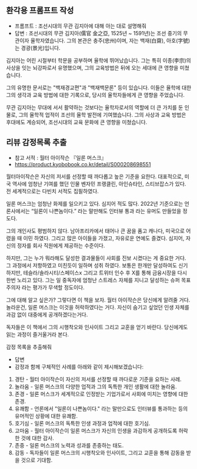 ## 환각용 프롬프트 작성
- 프롬프트 : 조선시대의 무관 김지아에 대해 아는 대로 설명해줘
- 답변 : 조선시대의 무관 김지아(儒官 金之亞, 1525년 ~ 1591년)는 조선 중기의 무관이자 율학자였습니다. 그의 본관은 충주(忠州)이며, 자는 백재(白齋), 아호(字號)는 경광(景光)입니다.

김지아는 어린 시절부터 학문을 공부하며 율학에 뛰어났습니다. 그는 특히 이종(李宗)의 사상을 잇는 뇌강파로서 유명했으며, 그의 교육방법은 뒤에 오는 세대에 큰 영향을 미쳤습니다.

그의 유명한 문서로는 "백재경교편"과 "백재백문론" 등이 있습니다. 이들은 율학에 대한 그의 생각과 교육 방법에 대한 기록으로, 당시의 율학자들에게 큰 영향을 주었습니다.

무관 김지아는 무대에 서서 활약하는 것보다는 율학자로서의 역할에 더 큰 가치를 둔 인물로, 그의 율학적 업적이 조선의 율학 발전에 기여했습니다. 그의 사상과 교육 방법은 후대에도 계승되어, 조선시대의 교육 문화에 큰 영향을 미쳤습니다.

## 리뷰 감정목록 추출
- 참고 서적 : 월터 아이작슨 『일론 머스크』
- https://product.kyobobook.co.kr/detail/S000208698551

월터아이작슨은 자신의 저서를 선정할 때 까다롭고 높은 기준을 요한다.
대표적으로, 미국 역사에 엄청난 기여를 했던 인물 벤자민 프랭클린,
아인슈타인, 스티브잡스가 있다. 전 세계적으로는 다빈치 서적도 집필하였다.

일론 머스크는 엄청난 화제를 일으키고 있다.
심지어 적도 많다. 2022년 기준으로는 언론사에서는 “일론이 나쁜놈이다.” 라는 말만해도 인터뷰 통과 라는 유머도 만들었을 정도다.

그의 개인사도 평범하지 않다.
남아프리카에서 태어나 큰 꿈을 품고 캐나다, 미국으로 어렸을 때 이민 하였다. 그리고 많은 아이들을 가졌고, 자유로운 연예도 즐겼다.
심지어, 자신의 정자를 회사 직원에게 제공하는 수준이다.

하지만, 그는 누가 뭐라해도 달성한 결과물들이 사회를 진보 시켰다는 게 중요한 거다.
그 과정에서 저항하였고 미친듯이 일하며 성취 하였다.
보통은 한개만 달성하여도 신기하지만, 테슬라/솔라시티/스페이스x 그리고 트위터 인수 후 X를 통해 금융시장을 다시한번 노리고 있다.
그는 일 중독자에 엄청난 스트레스 자체를 지니고 달성하는 슈퍼 목표주의자 라는 평가가 무색할 정도이다.

그에 대해 알고 싶은가?
그렇다면 이 책을 보자. 월터 아이작슨은 당신에게 알려줄 거다.
놀라운건, 일론 머스크는 이것을 허락하였다는 거다.
자신이 숨기고 싶었던 인생 자체를 과감 없이 대중에게 공개하겠다는거다.

독자들은 이 책에서 그의 시행착오와 인사이트 그리고 교훈을 얻기 바란다.
당신에게도 읽는 과정이 즐거울거라 본다.

감정 목록을 추출해줘

- 답변
- 감정과 함께 구체적인 사례를 아래와 같이 제시해보겠습니다:

1. 경탄 - 월터 아이작슨이 자신의 저서를 선정할 때 까다로운 기준을 요하는 사례.
2. 놀라움 - 일론 머스크의 다양한 업적과 그의 독특한 개인 생활에 대한 놀라움.
3. 존경 - 일론 머스크가 세계적으로 인정받는 기업가로서 사회에 미치는 영향에 대한 존경.
4. 유쾌함 - 언론에서 "일론이 나쁜놈이다." 라는 말만으로도 인터뷰를 통과하는 등의 유머적인 상황에 대한 유쾌함.
5. 호기심 - 일론 머스크의 독특한 인생 과정과 업적에 대한 호기심.
6. 고마움 - 월터 아이작슨이 일론 머스크가 자신의 인생을 과감하게 공개하도록 허락한 것에 대한 감사.
7. 존중 - 일론 머스크의 노력과 성과를 존중하는 태도.
8. 감동 - 독자들이 일론 머스크의 시행착오와 인사이트, 그리고 교훈을 통해 감동을 받을 것으로 기대함.
